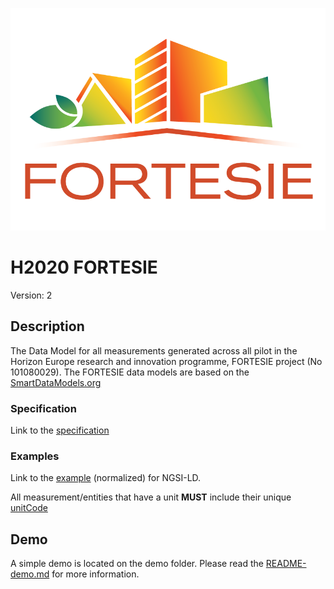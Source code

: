 [![FORTESIE](./LOGO.png "Logo")](http://fortesie.eu/)
# H2020 FORTESIE
Version: 2

## Description 

The Data Model for all measurements generated across all pilot in the Horizon Europe research and innovation programme, FORTESIE project (No 101080029).
The FORTESIE data models are based on the [SmartDataModels.org](https://smartdatamodels.org)

### Specification

<!-- Link to the [interactive specification](https://swagger.lab.fiware.org/?url=https://smart-data-models.github.io/dataModel.Energy/ACMeasurement/swagger.yaml) -->

Link to the [specification](./doc/spec.md)

### Examples

<!-- Link to the [example](./examples/example.json) (keyvalues) for NGSI v2 -->

<!-- Link to the [example](./examples/example.jsonld) (keyvalues) for NGSI-LD -->

<!-- Link to the [example](./examples/example-normalized.json) (normalized) for NGSI-V2 -->

Link to the [example](./examples/example-normalized.jsonld) (normalized) for NGSI-LD.

All measurement/entities that have a unit **MUST** include their unique [unitCode](https://docs.peppol.eu/poacc/billing/3.0/codelist/UNECERec20/)

## Demo

A simple demo is located on the demo folder. Please read the [README-demo.md](./demo/README-demo.md) for more information.